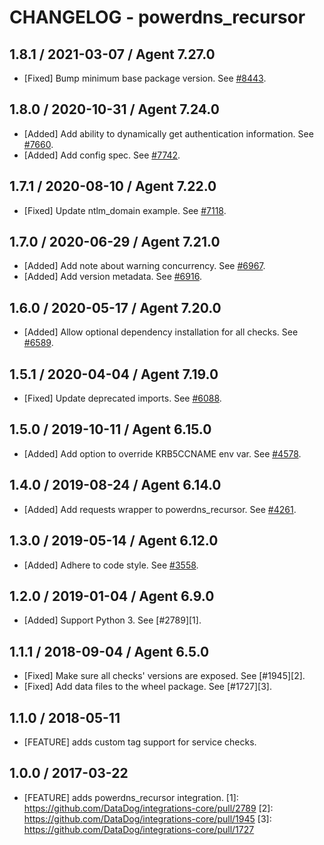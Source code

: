 # CHANGELOG - powerdns_recursor

## 1.8.1 / 2021-03-07 / Agent 7.27.0

* [Fixed] Bump minimum base package version. See [#8443](https://github.com/DataDog/integrations-core/pull/8443).

## 1.8.0 / 2020-10-31 / Agent 7.24.0

* [Added] Add ability to dynamically get authentication information. See [#7660](https://github.com/DataDog/integrations-core/pull/7660).
* [Added] Add config spec. See [#7742](https://github.com/DataDog/integrations-core/pull/7742).

## 1.7.1 / 2020-08-10 / Agent 7.22.0

* [Fixed] Update ntlm_domain example. See [#7118](https://github.com/DataDog/integrations-core/pull/7118).

## 1.7.0 / 2020-06-29 / Agent 7.21.0

* [Added] Add note about warning concurrency. See [#6967](https://github.com/DataDog/integrations-core/pull/6967).
* [Added] Add version metadata. See [#6916](https://github.com/DataDog/integrations-core/pull/6916).

## 1.6.0 / 2020-05-17 / Agent 7.20.0

* [Added] Allow optional dependency installation for all checks. See [#6589](https://github.com/DataDog/integrations-core/pull/6589).

## 1.5.1 / 2020-04-04 / Agent 7.19.0

* [Fixed] Update deprecated imports. See [#6088](https://github.com/DataDog/integrations-core/pull/6088).

## 1.5.0 / 2019-10-11 / Agent 6.15.0

* [Added] Add option to override KRB5CCNAME env var. See [#4578](https://github.com/DataDog/integrations-core/pull/4578).

## 1.4.0 / 2019-08-24 / Agent 6.14.0

* [Added] Add requests wrapper to powerdns_recursor. See [#4261](https://github.com/DataDog/integrations-core/pull/4261).

## 1.3.0 / 2019-05-14 / Agent 6.12.0

* [Added] Adhere to code style. See [#3558](https://github.com/DataDog/integrations-core/pull/3558).

## 1.2.0 / 2019-01-04 / Agent 6.9.0

* [Added] Support Python 3. See [#2789][1].

## 1.1.1 / 2018-09-04 / Agent 6.5.0

* [Fixed] Make sure all checks' versions are exposed. See [#1945][2].
* [Fixed] Add data files to the wheel package. See [#1727][3].

## 1.1.0 / 2018-05-11

* [FEATURE] adds custom tag support for service checks.

## 1.0.0 / 2017-03-22

* [FEATURE] adds powerdns_recursor integration.
[1]: https://github.com/DataDog/integrations-core/pull/2789
[2]: https://github.com/DataDog/integrations-core/pull/1945
[3]: https://github.com/DataDog/integrations-core/pull/1727
